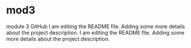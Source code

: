 # mod3
module 3 GitHub
I am editing the README file. Adding some more details about the project description.
I am editing the README file. Adding some more details about the project description.
